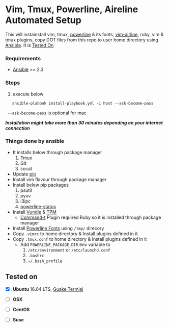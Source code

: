 Vim, Tmux, Powerline, Aireline Automated Setup 
=====================================
This will instainstall vim, tmux, [powerline](https://powerline.readthedocs.io/en/latest/index.html#powerline) & its fonts, [vim-airline](https://github.com/vim-airline/vim-airline), ruby, vim & tmux plugins, copy DOT files from this repo to user home directory using [Ansible](https://www.ansible.com/). It is [Tested On](#tested-on)

### Requirements
- [Ansible](http://docs.ansible.com/ansible/latest/intro_installation.html) >= 2.3

### Steps
1. execute below
```Shell
   ansible-plabook install-playbook.yml -i host --ask-become-pass
```
` --ask-become-pass` is optional for mac


***Installation might take more than 30 minutes depending on your internet connection***

### Things done by ansible
- It installs below through package manager
  1. Tmux
  1. Git
  1. socat
- Update [pip](https://pypi.python.org/pypi/pip)
- Install vim flavour through package manager
- Install below pip packages
    1. psutil
    1. pyuv
    1. i3ipc
    1. [powerline-status](https://powerline.readthedocs.io/en/latest/)
- Install [Vundle](https://github.com/VundleVim/Vundle.vim) & [TPM](https://github.com/tmux-plugins/tpm)
  - [Command-t](https://github.com/wincent/command-t) Plugin required Ruby so it is installed through package manager
- Install [Powerline Fonts](https://github.com/powerline/fonts) using `/tmp/` direcory
- Copy `.vimrc` to home directory & Install plugins defined in it
- Copy `.tmux.conf` to home directory & Install plugins defined in it
  - Add `POWERLINE_PACKAGE_DIR` env variable to
    1. `/etc/environment` or `/etc/launchd.conf`
    1. `.bashrc`
    1. `~/.bash_profile`

## Tested on
- [x] **Ubuntu** 16.04 LTS, [Guake Termial](https://github.com/Guake/guake)
- [ ] **OSX**
- [ ] **CentOS**
- [ ] **Suse**



